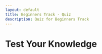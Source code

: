 ```yaml
---
layout: default
title: Beginners Track - Quiz
description: Quiz for Beginners Track
---
```


# Test Your Knowledge
